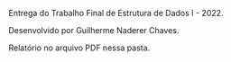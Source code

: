 Entrega do Trabalho Final de Estrutura de Dados I - 2022.

Desenvolvido por Guilherme Naderer Chaves.

Relatório no arquivo PDF nessa pasta.
